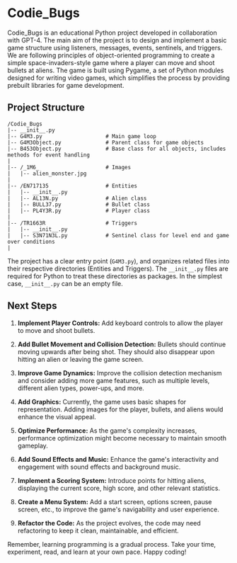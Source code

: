 # Codie_Bugs

Codie_Bugs is an educational Python project developed in collaboration with GPT-4. The main aim of the project is to design and implement a basic game structure using listeners, messages, events, sentinels, and triggers. We are following principles of object-oriented programming to create a simple space-invaders-style game where a player can move and shoot bullets at aliens. The game is built using Pygame, a set of Python modules designed for writing video games, which simplifies the process by providing prebuilt libraries for game development.

## Project Structure

```
/Codie_Bugs
|-- __init__.py
|-- G4M3.py                    # Main game loop
|-- G4M3Object.py              # Parent class for game objects
|-- B453Object.py              # Base class for all objects, includes methods for event handling
|
|-- /_1M6_                     # Images
|   |-- alien_monster.jpg
|
|-- /EN717135                  # Entities
|   |-- __init__.py
|   |-- AL13N.py               # Alien class
|   |-- BULL37.py              # Bullet class
|   |-- PL4Y3R.py              # Player class
|
|-- /TR1663R                   # Triggers
|   |-- __init__.py
|   |-- S3N71N3L.py            # Sentinel class for level end and game over conditions
|
```

The project has a clear entry point (`G4M3.py`), and organizes related files into their respective directories (Entities and Triggers). The `__init__.py` files are required for Python to treat these directories as packages. In the simplest case, `__init__.py` can be an empty file.

## Next Steps

1. **Implement Player Controls:** Add keyboard controls to allow the player to move and shoot bullets.

2. **Add Bullet Movement and Collision Detection:** Bullets should continue moving upwards after being shot. They should also disappear upon hitting an alien or leaving the game screen.

3. **Improve Game Dynamics:** Improve the collision detection mechanism and consider adding more game features, such as multiple levels, different alien types, power-ups, and more.

4. **Add Graphics:** Currently, the game uses basic shapes for representation. Adding images for the player, bullets, and aliens would enhance the visual appeal.

5. **Optimize Performance:** As the game's complexity increases, performance optimization might become necessary to maintain smooth gameplay.

6. **Add Sound Effects and Music:** Enhance the game's interactivity and engagement with sound effects and background music.

7. **Implement a Scoring System:** Introduce points for hitting aliens, displaying the current score, high score, and other relevant statistics.

8. **Create a Menu System:** Add a start screen, options screen, pause screen, etc., to improve the game's navigability and user experience.

9. **Refactor the Code:** As the project evolves, the code may need refactoring to keep it clean, maintainable, and efficient.

Remember, learning programming is a gradual process. Take your time, experiment, read, and learn at your own pace. Happy coding!
